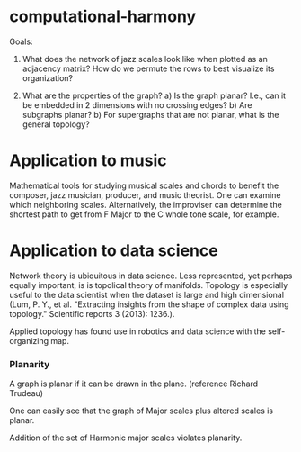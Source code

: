 # computational-harmony

Goals:

1)  What does the network of jazz scales look like when plotted as an adjacency matrix?  How do we permute the rows to best visualize its organization?

2)  What are the properties of the graph?
    a) Is the graph planar?    I.e., can it be embedded in 2 dimensions with no crossing edges?
    b) Are subgraphs planar?
    b) For supergraphs that are not planar, what is the general topology?

# Application to music

Mathematical tools for studying musical scales and chords to benefit the composer, jazz musician, producer, and music theorist.  One can examine which neighboring scales.  Alternatively, the improviser can determine the shortest path to get from F Major to the C whole tone scale, for example.  

# Application to data science

Network theory is ubiquitous in data science.   Less represented, yet perhaps equally important, is is topolical theory of manifolds.  Topology is especially useful to the data scientist when the dataset is large and high dimensional (Lum, P. Y., et al. "Extracting insights from the shape of complex data using topology." Scientific reports 3 (2013): 1236.). 

Applied topology has found use in robotics and data science with the self-organizing map.



### Planarity

A graph is planar if it can be drawn in the plane.  (reference Richard Trudeau)

One can easily see that the graph of Major scales plus altered scales is planar.

Addition of the set of Harmonic major scales violates planarity.
